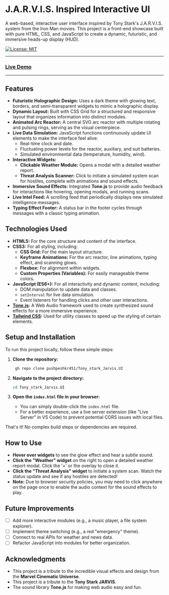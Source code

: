 # J.A.R.V.I.S. Inspired Interactive UI

A web-based, interactive user interface inspired by Tony Stark's J.A.R.V.I.S. system from the Iron Man movies. This project is a front-end showcase built with pure HTML, CSS, and JavaScript to create a dynamic, futuristic, and immersive heads-up display (HUD).

[![License: MIT](https://img.shields.io/badge/License-MIT-yellow.svg)](https://opensource.org/licenses/MIT)

---

### [Live Demo](https://tony-stark-jarvis-ui.vercel.app/) &nbsp;

---


## Features

- **Futuristic Holographic Design:** Uses a dark theme with glowing text, borders, and semi-transparent widgets to mimic a holographic display.
- **Dynamic Layout:** Built with CSS Grid for a structured and responsive layout that organizes information into distinct modules.
- **Animated Arc Reactor:** A central SVG arc reactor with multiple rotating and pulsing rings, serving as the visual centerpiece.
- **Live Data Simulation:** JavaScript functions continuously update UI elements to make the interface feel alive:
  - Real-time clock and date.
  - Fluctuating power levels for the reactor, auxiliary, and suit batteries.
  - Simulated environmental data (temperature, humidity, wind).
- **Interactive Widgets:**
  - **Clickable Weather Module:** Opens a modal with a detailed weather report.
  - **Threat Analysis Scanner:** Click to initiate a simulated system scan for hostiles, complete with animations and sound effects.
- **Immersive Sound Effects:** Integrated **Tone.js** to provide audio feedback for interactions like hovering, opening modals, and running scans.
- **Live Intel Feed:** A scrolling feed that periodically displays new simulated intelligence messages.
- **Typing Effect Footer:** A status bar in the footer cycles through messages with a classic typing animation.

## Technologies Used

- **HTML5:** For the core structure and content of the interface.
- **CSS3:** For all styling, including:
  - **CSS Grid:** For the main layout structure.
  - **Keyframe Animations:** For the arc reactor, line animations, typing effect, and scanning glows.
  - **Flexbox:** For alignment within widgets.
  - **Custom Properties (Variables):** For easily manageable theme colors.
- **JavaScript (ES6+):** For all interactivity and dynamic content, including:
  - DOM manipulation to update data and classes.
  - `setInterval` for live data simulation.
  - Event listeners for handling clicks and other user interactions.
- **[Tone.js](https://tonejs.github.io/):** A Web Audio framework used to create synthesized sound effects for a more immersive experience.
- **[Tailwind CSS](https://tailwindcss.com/):** Used for utility classes to speed up the styling of certain elements.

## Setup and Installation

To run this project locally, follow these simple steps:

1.  **Clone the repository:**
    ```bash
     gh repo clone pushpeshkr451/Tony_stark_Jarvis.UI
    ```

2.  **Navigate to the project directory:**
    ```bash
    cd Tony_stark_Jarvis.UI
    ```

3.  **Open the `index.html` file in your browser:**
    - You can simply double-click the `index.html` file.
    - For a better experience, use a live server extension (like "Live Server" in VS Code) to prevent potential CORS issues with local files.

That's it! No complex build steps or dependencies are required.

## How to Use

- **Hover over widgets** to see the glow effect and hear a subtle sound.
- **Click the "Weather" widget** on the right to open a detailed weather report modal. Click the '×' or the overlay to close it.
- **Click the "Threat Analysis" widget** to initiate a system scan. Watch the status update and see if any hostiles are detected!
- **Note:** Due to browser security policies, you may need to click anywhere on the page once to enable the audio context for the sound effects to play.

## Future Improvements

- [ ] Add more interactive modules (e.g., a music player, a file system explorer).
- [ ] Implement theme switching (e.g., a red "emergency" theme).
- [ ] Connect to real APIs for weather and news data.
- [ ] Refactor JavaScript into modules for better organization.

## Acknowledgments

- This project is a tribute to the incredible visual effects and design from the **Marvel Cinematic Universe**.
- This project is a tribute to the **Tony Stark JARVIS**. 
- The sound library **Tone.js** for making web audio easy and fun.
  
